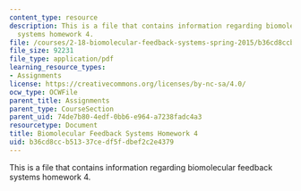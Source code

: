 ```yaml
---
content_type: resource
description: This is a file that contains information regarding biomolecular feedback
  systems homework 4.
file: /courses/2-18-biomolecular-feedback-systems-spring-2015/b36cd8ccb51337cedf5fdbef2c2e4379_MIT2_18S15_Homework_4.pdf
file_size: 92231
file_type: application/pdf
learning_resource_types:
- Assignments
license: https://creativecommons.org/licenses/by-nc-sa/4.0/
ocw_type: OCWFile
parent_title: Assignments
parent_type: CourseSection
parent_uid: 74de7b80-4edf-0bb6-e964-a7238fadc4a3
resourcetype: Document
title: Biomolecular Feedback Systems Homework 4
uid: b36cd8cc-b513-37ce-df5f-dbef2c2e4379
---
```

This is a file that contains information regarding biomolecular feedback systems homework 4.